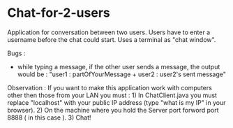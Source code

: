 # Chat-for-2-users
Application for conversation between two users.
Users have to enter a username before the chat could start.
Uses a terminal as "chat window".

Bugs :
  - while typing a message, if the other user sends a message, the output would be :
        "user1 : partOfYourMessage + user2 : user2's sent message"

Observation :
  If you want to make this application work with computers other then those from your LAN you must :
    1) In ChatClient.java you must replace "localhost" with your public IP address (type "what is my IP" in your browser).
    2) On the machine where you hold the Server port forword port 8888 ( in this case ).
    3) Chat!
